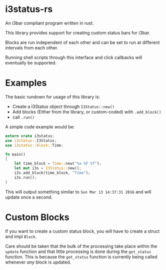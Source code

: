 # i3status-rs
An i3bar compliant program written in rust.

This library provides support for creating custom status bars for i3bar.

Blocks are run independent of each other and can be set to run at different
intervals from each other.

Running shell scripts through this interface and click callbacks will
eventually be supported.

# Examples
The basic rundown for usage of this library is:

* Create a I3Status object through `I3Status::new()`
* Add blocks (Either from the library, or custom-coded) with `.add_block()`
* call `.run()`

A simple code example would be:

```rust
extern crate i3status;
use i3status::I3Status;
use i3status::block::Time;

fn main()
{
    let time_block = Time::new("%a %F %T");
    let mut i3s = I3Status::new();
    i3s.add_block(time_block, "Time");
    i3s.run();
}
```

This will output something similar to `Sun Mar 13 14:37:31 2016` and will
update once a second.

# Custom Blocks
If you want to create a custom status block, you will have to create a
struct and impl `Block`.

Care should be taken that the bulk of the processing take place within
the `update` function and that little processing is done during the
`get_status` function. This is because the `get_status` function is
currently being called whenever *any* block is updated.
